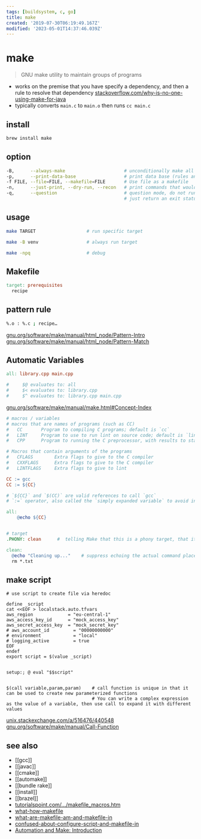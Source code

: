 ```yaml
---
tags: [buildsystem, c, go]
title: make
created: '2019-07-30T06:19:49.167Z'
modified: '2023-05-01T14:37:46.039Z'
---
```


# make

> GNU make utility to maintain groups of programs

- works on the premise that you have specify a dependency, and then a rule to resolve that dependency [stackoverflow.com/why-is-no-one-using-make-for-java](https://stackoverflow.com/a/2209932/2087704)
- typically converts `main.c` to `main.o` then runs `cc main.c`

## install

```sh
brew install make
```

## option

```sh
-B,      --always-make                      # unconditionally make all targets
-p,      --print-data-base                  # print data base (rules and variable values) that results from reading the makefiles; then execute as usual or as otherwise specified
-f FILE, --file=FILE, --makefile=FILE       # Use file as a makefile
-n,      --just-print, --dry-run, --recon   # print commands that would be executed, but do not execute them
-q,      --question                         # question mode, do not run any commands, or print anything; 
                                            # just return an exit status that is zero if the specified targets are already up to date, nonzero otherwise
```

## usage

```sh
make TARGET                   # run specific target

make -B venv                  # always run target

make -npq                     # debug
```

## Makefile

```makefile
target: prerequisites
  recipe
```

## pattern rule

```sh
%.o : %.c ; recipe…
```

[gnu.org/software/make/manual/html_node/Pattern-Intro](https://www.gnu.org/software/make/manual/html_node/Pattern-Intro.html)
[gnu.org/software/make/manual/html_node/Pattern-Match](https://www.gnu.org/software/make/manual/html_node/Pattern-Match.html)

## Automatic Variables

```makefile
all: library.cpp main.cpp

#     $@ evaluates to: all
#     $< evaluates to: library.cpp
#     $^ evaluates to: library.cpp main.cpp
```

[gnu.org/software/make/manual/make.html#Concept-Index](https://www.gnu.org/software/make/manual/make.html#Concept-Index)

```makefile
# macros / variables
# macros that are names of programs (such as CC)
#   CC       Program to compiling C programs; default is `cc`
#   LINT     Program to use to run lint on source code; default is `lint`
#   CPP      Program to running the C preprocessor, with results to standard output; default is `$(CC) -E'

# Macros that contain arguments of the programs
#   CFLAGS        Extra flags to give to the C compiler
#   CXXFLAGS      Extra flags to give to the C compiler
#   LINTFLAGS     Extra flags to give to lint

CC := gcc
CC := ${CC}

# `${CC}` and `$(CC)` are valid references to call `gcc`
# `:=` operator, also called the `simply expanded variable` to avoid infinite loops

all:
    @echo ${CC}


# target
.PHONY: clean      #  telling Make that this is a phony target, that it does not build anything

clean:
  @echo "Cleaning up..."    # suppress echoing the actual command place `@` before command
  rm *.txt
```

## make script

```make
# use script to create file via heredoc

define _script
cat <<EOF > localstack.auto.tfvars
aws_region             = "eu-central-1"
aws_access_key_id      = "mock_access_key"
aws_secret_access_key  = "mock_secret_key"
# aws_account_id         = "00000000000"
# environment            = "local"
# logging_active         = true
EOF
endef
export script = $(value _script)


setup:; @ eval "$$script"


$(call variable,param,param)    # call function is unique in that it can be used to create new parameterized functions
                                # You can write a complex expression as the value of a variable, then use call to expand it with different values
```

[unix.stackexchange.com/a/516476/440548](https://unix.stackexchange.com/a/516476/440548)
[gnu.org/software/make/manual/Call-Function](https://www.gnu.org/software/make/manual/html_node/Call-Function.html)

## see also

- [[gcc]]
- [[javac]]
- [[cmake]]
- [[automake]]
- [[bundle rake]]
- [[install]]
- [[brazel]]
- [tutorialspoint.com/.../makefile_macros.htm](https://www.tutorialspoint.com/makefile/makefile_macros.htm)
- [what-how-makefile](https://opensource.com/article/18/8/what-how-makefile)
- [what-are-makefile-am-and-makefile-in](https://stackoverflow.com/questions/2531827/what-are-makefile-am-and-makefile-in)
- [confused-about-configure-script-and-makefile-in](https://stackoverflow.com/a/26832773/2087704)
- [Automation and Make: Introduction](http://swcarpentry.github.io/make-novice/01-intro/index.html)
